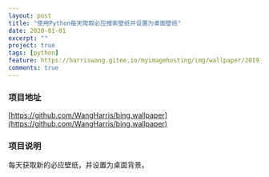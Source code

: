 ```yaml
---
layout: post
title: "使用Python每天爬取必应搜索壁纸并设置为桌面壁纸"
date: 2020-01-01
excerpt: ""
project: true
tags: [python]
feature: https://harriswang.gitee.io/myimagehosting/img/wallpaper/2019-10-10.jpeg
comments: true
---
```


### 项目地址

[https://github.com/WangHarris/bing.wallpaper](https://github.com/WangHarris/bing.wallpaper)



### 项目说明

每天获取新的必应壁纸，并设置为桌面背景。
